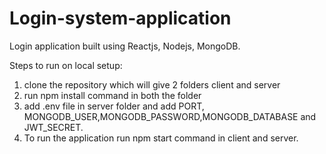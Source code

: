 # Login-system-application
Login application built using Reactjs, Nodejs, MongoDB.


Steps to run on local setup:
1. clone the repository which will give 2 folders client and server
2. run npm install command in both the folder
3. add .env file in server folder and add PORT, MONGODB_USER,MONGODB_PASSWORD,MONGODB_DATABASE and JWT_SECRET.
4. To run the application run npm start command in client and server.

